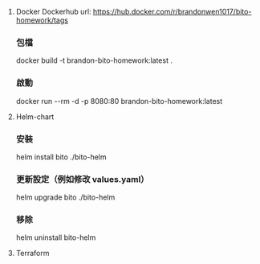 1. Docker
   Dockerhub url: https://hub.docker.com/r/brandonwen1017/bito-homework/tags
   ### 包檔
   docker build -t brandon-bito-homework:latest .
   ### 啟動
   docker run --rm -d -p 8080:80 brandon-bito-homework:latest

2. Helm-chart
   ### 安裝
   helm install bito ./bito-helm
   ### 更新設定（例如修改 values.yaml）
   helm upgrade bito ./bito-helm
   ### 移除
   helm uninstall bito-helm

3. Terraform
   


